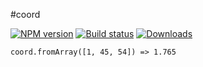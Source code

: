 #coord

[![NPM version][npm-image]][npm-url]
[![Build status][travis-image]][travis-url]
[![Downloads][downloads-image]][downloads-url]

`coord.fromArray([1, 45, 54]) => 1.765`




[npm-image]: https://img.shields.io/npm/v/coord.svg?style=flat-square
[npm-url]: https://npmjs.org/package/coord
[travis-image]: https://img.shields.io/travis/zhuangya/coord.svg?style=flat-square
[travis-url]: https://travis-ci.org/zhuangya/coord
[downloads-image]: http://img.shields.io/npm/dm/coord.svg?style=flat-square
[downloads-url]: https://npmjs.org/package/coord
